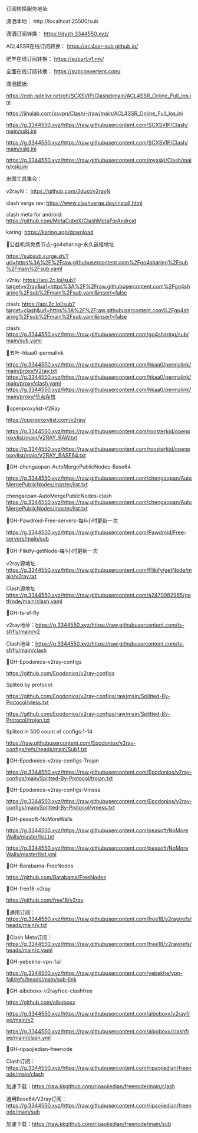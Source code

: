 订阅转换服务地址

潇洒本地：	http://localhost:25500/sub

潇洒订阅转换：	https://dyzh.3344550.xyz/

ACL4SSR在线订阅转换：	https://acl4ssr-sub.github.io/

肥羊在线订阅转换：	https://suburl.v1.mk/

全面在线订阅转换：	https://subconverters.com/

潇洒模板:

https://cdn.jsdelivr.net/gh/SCXSVIP/Clash@main/ACL4SSR_Online_Full_Ios.ini

https://jihulab.com/xsvpn/Clash/-/raw/main/ACL4SSR_Online_Full_Ios.ini

https://g.3344550.xyz/https://raw.githubusercontent.com/SCXSVIP/Clash/main/xskj.ini

https://g.3344550.xyz/https://raw.githubusercontent.com/SCXSVIP/Clash/main/xskj.ini

https://g.3344550.xyz/https://raw.githubusercontent.com/myxskj/Clash/main/xskj.ini

出国工具集合：

v2rayN：	https://github.com/2dust/v2rayN

clash verge rev: 	https://www.clashverge.dev/install.html

clash meta for android: 	https://github.com/MetaCubeX/ClashMetaForAndroid

karing: 	https://karing.app/download

🚀公益机场免费节点-go4sharing-永久链接地址

https://subsub.surge.sh/?url=https%3A%2F%2Fraw.githubusercontent.com%2Fgo4sharing%2Fsub%2Fmain%2Fsub.yaml

v2ray:	https://api.2c.lol/sub?target=v2ray&url=https%3A%2F%2Fraw.githubusercontent.com%2Fgo4sharing%2Fsub%2Fmain%2Fsub.yaml&insert=false

clash:	https://api.2c.lol/sub?target=clash&url=https%3A%2F%2Fraw.githubusercontent.com%2Fgo4sharing%2Fsub%2Fmain%2Fsub.yaml&insert=false

clash:	https://g.3344550.xyz/https://raw.githubusercontent.com/go4sharing/sub/main/sub.yaml

🚀五叶-hkaa0-permalink

https://g.3344550.xyz/https://raw.githubusercontent.com/hkaa0/permalink/main/proxy/V2ray.txt
https://g.3344550.xyz/https://raw.githubusercontent.com/hkaa0/permalink/main/proxy/clash.yaml
https://g.3344550.xyz/https://raw.githubusercontent.com/hkaa0/permalink/main/proxy/节点存放

🚀openproxylist-V2Ray

https://openproxylist.com/v2ray/

https://g.3344550.xyz/https://raw.githubusercontent.com/roosterkid/openproxylist/main/V2RAY_RAW.txt

https://g.3344550.xyz/https://raw.githubusercontent.com/roosterkid/openproxylist/main/V2RAY_BASE64.txt

🚀GH-chengaopan-AutoMergePublicNodes-Base64

https://g.3344550.xyz/https://raw.githubusercontent.com/chengaopan/AutoMergePublicNodes/master/list.txt

chengaopan-AutoMergePublicNodes-clash
https://g.3344550.xyz/https://raw.githubusercontent.com/chengaopan/AutoMergePublicNodes/master/list.txt

🚀GH-Pawdroid-Free-servers-每6小时更新一次

https://g.3344550.xyz/https://raw.githubusercontent.com/Pawdroid/Free-servers/main/sub

🚀GH-Flikify-getNode-每1小时更新一次

v2ray源地址：https://g.3344550.xyz/https://raw.githubusercontent.com/Flikify/getNode/main/v2ray.txt

Clash源地址：https://g.3344550.xyz/https://raw.githubusercontent.com/a2470982985/getNode/main/clash.yaml

🚀GH-ts-sf-fly

v2ray地址：https://g.3344550.xyz/https://raw.githubusercontent.com/ts-sf/fly/main/v2

Clash地址：https://g.3344550.xyz/https://raw.githubusercontent.com/ts-sf/fly/main/clash

🚀GH-Epodonios-v2ray-configs

https://github.com/Epodonios/v2ray-configs

Splited by protocol:

https://github.com/Epodonios/v2ray-configs/raw/main/Splitted-By-Protocol/vless.txt

https://github.com/Epodonios/v2ray-configs/raw/main/Splitted-By-Protocol/trojan.txt

Splited in 500 count of configs:1-14

https://raw.githubusercontent.com/Epodonios/v2ray-configs/refs/heads/main/Sub1.txt

🚀GH-Epodonios-v2ray-configs-Trojan

https://g.3344550.xyz/https://raw.githubusercontent.com/Epodonios/v2ray-configs/main/Splitted-By-Protocol/trojan.txt

🚀GH-Epodonios-v2ray-configs-Vmess

https://g.3344550.xyz/https://raw.githubusercontent.com/Epodonios/v2ray-configs/main/Splitted-By-Protocol/vmess.txt

🚀GH-peasoft-NoMoreWalls

https://g.3344550.xyz/https://raw.githubusercontent.com/peasoft/NoMoreWalls/master/list.txt

https://g.3344550.xyz/https://raw.githubusercontent.com/peasoft/NoMoreWalls/master/list.yml

🚀GH-Barabama-FreeNodes

https://github.com/Barabama/FreeNodes

🚀GH-free18-v2ray

https://github.com/free18/v2ray

🚀通用订阅：https://g.3344550.xyz/https://raw.githubusercontent.com/free18/v2ray/refs/heads/main/v.txt

🚀Clash Meta订阅：https://g.3344550.xyz/https://raw.githubusercontent.com/free18/v2ray/refs/heads/main/c.yaml

🚀GH-yebekhe-vpn-fail

https://g.3344550.xyz/https://raw.githubusercontent.com/yebekhe/vpn-fail/refs/heads/main/sub-link

🚀GH-aiboboxx-v2rayfree-clashfree

https://github.com/aiboboxx

https://g.3344550.xyz/https://raw.githubusercontent.com/aiboboxx/v2rayfree/main/v2

https://g.3344550.xyz/https://raw.githubusercontent.com/aiboboxx/clashfree/main/clash.yml

🚀GH-ripaojiedian-freenode

Clash订阅：https://g.3344550.xyz/https://raw.githubusercontent.com/ripaojiedian/freenode/main/clash

加速下载：https://raw.kkgithub.com/ripaojiedian/freenode/main/clash

通用Base64/V2ray订阅：https://g.3344550.xyz/https://raw.githubusercontent.com/ripaojiedian/freenode/main/sub

加速下载：https://raw.kkgithub.com/ripaojiedian/freenode/main/sub